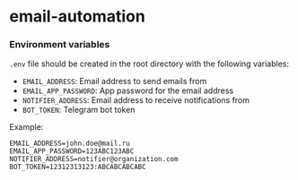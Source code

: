 # email-automation

### Environment variables

`.env` file should be created in the root directory with the following variables:

- `EMAIL_ADDRESS`: Email address to send emails from
- `EMAIL_APP_PASSWORD`: App password for the email address
- `NOTIFIER_ADDRESS`: Email address to receive notifications from
- `BOT_TOKEN`: Telegram bot token

Example:

```shell
EMAIL_ADDRESS=john.doe@mail.ru
EMAIL_APP_PASSWORD=123ABC123ABC
NOTIFIER_ADDRESS=notifier@organization.com
BOT_TOKEN=12312313123:ABCABCABCABC
```
